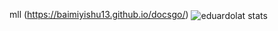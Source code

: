 mll (https://baimiyishu13.github.io/docsgo/)
<img
  align="center"
  src="https://github-readme-stats.vercel.app/api/top-langs?username=baimiyishu13&show_icons=true&theme=dark&locale=en&layout=compact"
  alt="eduardolat stats"
/>
